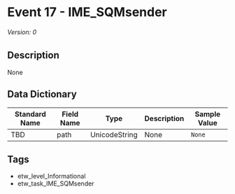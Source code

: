 # Event 17 - IME_SQMsender
###### Version: 0

## Description
None

## Data Dictionary
|Standard Name|Field Name|Type|Description|Sample Value|
|---|---|---|---|---|
|TBD|path|UnicodeString|None|`None`|

## Tags
* etw_level_Informational
* etw_task_IME_SQMsender